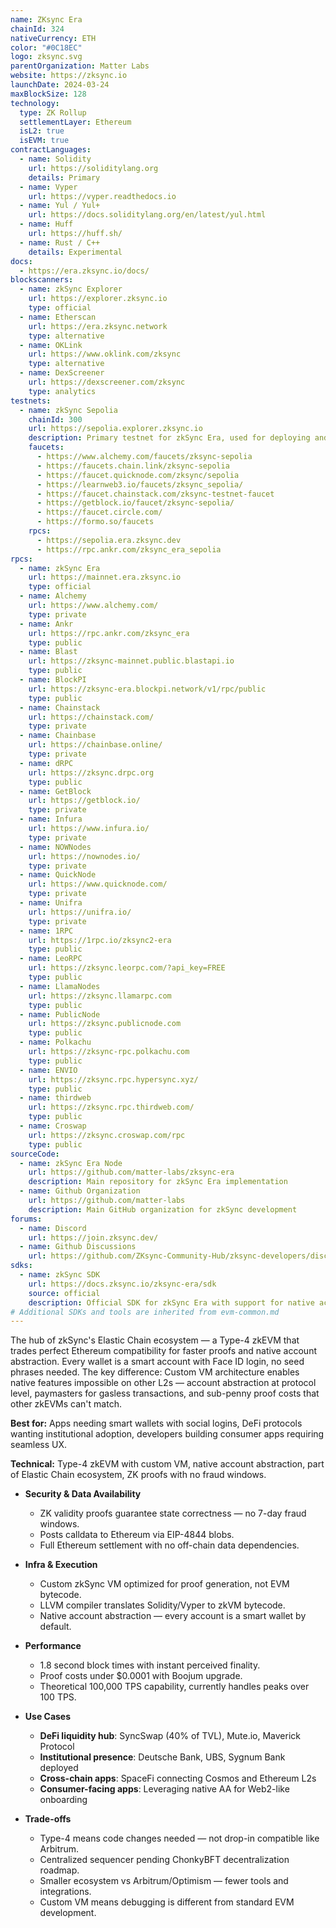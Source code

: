 ```yaml
---
name: ZKsync Era
chainId: 324
nativeCurrency: ETH
color: "#0C18EC"
logo: zksync.svg
parentOrganization: Matter Labs
website: https://zksync.io
launchDate: 2024-03-24
maxBlockSize: 128
technology:
  type: ZK Rollup
  settlementLayer: Ethereum
  isL2: true
  isEVM: true
contractLanguages:
  - name: Solidity
    url: https://soliditylang.org
    details: Primary
  - name: Vyper
    url: https://vyper.readthedocs.io
  - name: Yul / Yul+
    url: https://docs.soliditylang.org/en/latest/yul.html
  - name: Huff
    url: https://huff.sh/
  - name: Rust / C++
    details: Experimental
docs:
  - https://era.zksync.io/docs/
blockscanners:
  - name: zkSync Explorer
    url: https://explorer.zksync.io
    type: official
  - name: Etherscan
    url: https://era.zksync.network
    type: alternative
  - name: OKLink
    url: https://www.oklink.com/zksync
    type: alternative
  - name: DexScreener
    url: https://dexscreener.com/zksync
    type: analytics
testnets:
  - name: zkSync Sepolia
    chainId: 300
    url: https://sepolia.explorer.zksync.io
    description: Primary testnet for zkSync Era, used for deploying and testing applications on the zkSync Layer 2 network.
    faucets:
      - https://www.alchemy.com/faucets/zksync-sepolia
      - https://faucets.chain.link/zksync-sepolia
      - https://faucet.quicknode.com/zksync/sepolia
      - https://learnweb3.io/faucets/zksync_sepolia/
      - https://faucet.chainstack.com/zksync-testnet-faucet
      - https://getblock.io/faucet/zksync-sepolia/
      - https://faucet.circle.com/
      - https://formo.so/faucets
    rpcs:
      - https://sepolia.era.zksync.dev
      - https://rpc.ankr.com/zksync_era_sepolia
rpcs:
  - name: zkSync Era
    url: https://mainnet.era.zksync.io
    type: official
  - name: Alchemy
    url: https://www.alchemy.com/
    type: private
  - name: Ankr
    url: https://rpc.ankr.com/zksync_era
    type: public
  - name: Blast
    url: https://zksync-mainnet.public.blastapi.io
    type: public
  - name: BlockPI
    url: https://zksync-era.blockpi.network/v1/rpc/public
    type: public
  - name: Chainstack
    url: https://chainstack.com/
    type: private
  - name: Chainbase
    url: https://chainbase.online/
    type: private
  - name: dRPC
    url: https://zksync.drpc.org
    type: public
  - name: GetBlock
    url: https://getblock.io/
    type: private
  - name: Infura
    url: https://www.infura.io/
    type: private
  - name: NOWNodes
    url: https://nownodes.io/
    type: private
  - name: QuickNode
    url: https://www.quicknode.com/
    type: private
  - name: Unifra
    url: https://unifra.io/
    type: private
  - name: 1RPC
    url: https://1rpc.io/zksync2-era
    type: public
  - name: LeoRPC
    url: https://zksync.leorpc.com/?api_key=FREE
    type: public
  - name: LlamaNodes
    url: https://zksync.llamarpc.com
    type: public
  - name: PublicNode
    url: https://zksync.publicnode.com
    type: public
  - name: Polkachu
    url: https://zksync-rpc.polkachu.com
    type: public
  - name: ENVIO
    url: https://zksync.rpc.hypersync.xyz/
    type: public
  - name: thirdweb
    url: https://zksync.rpc.thirdweb.com/
    type: public
  - name: Croswap
    url: https://zksync.croswap.com/rpc
    type: public
sourceCode:
  - name: zkSync Era Node
    url: https://github.com/matter-labs/zksync-era
    description: Main repository for zkSync Era implementation
  - name: Github Organization
    url: https://github.com/matter-labs
    description: Main GitHub organization for zkSync development
forums:
  - name: Discord
    url: https://join.zksync.dev/
  - name: Github Discussions
    url: https://github.com/ZKsync-Community-Hub/zksync-developers/discussions
sdks:
  - name: zkSync SDK
    url: https://docs.zksync.io/zksync-era/sdk
    source: official
    description: Official SDK for zkSync Era with support for native account abstraction and paymaster features. Supports Typescript, Golang, Python, Java, Swift and Rust.
# Additional SDKs and tools are inherited from evm-common.md
---
```


The hub of zkSync's Elastic Chain ecosystem — a Type-4 zkEVM that trades perfect Ethereum compatibility for faster proofs and native account abstraction. Every wallet is a smart account with Face ID login, no seed phrases needed.
The key difference: Custom VM architecture enables native features impossible on other L2s — account abstraction at protocol level, paymasters for gasless transactions, and sub-penny proof costs that other zkEVMs can't match.

**Best for:** Apps needing smart wallets with social logins, DeFi protocols wanting institutional adoption, developers building consumer apps requiring seamless UX.

**Technical:** Type-4 zkEVM with custom VM, native account abstraction, part of Elastic Chain ecosystem, ZK proofs with no fraud windows.

- **Security & Data Availability**
  - ZK validity proofs guarantee state correctness — no 7-day fraud windows.
  - Posts calldata to Ethereum via EIP-4844 blobs.
  - Full Ethereum settlement with no off-chain data dependencies.

- **Infra & Execution**
  - Custom zkSync VM optimized for proof generation, not EVM bytecode.
  - LLVM compiler translates Solidity/Vyper to zkVM bytecode.
  - Native account abstraction — every account is a smart wallet by default.

- **Performance**
  - 1.8 second block times with instant perceived finality.
  - Proof costs under $0.0001 with Boojum upgrade.
  - Theoretical 100,000 TPS capability, currently handles peaks over 100 TPS.

- **Use Cases**
  - **DeFi liquidity hub**: SyncSwap (40% of TVL), Mute.io, Maverick Protocol
  - **Institutional presence**: Deutsche Bank, UBS, Sygnum Bank deployed
  - **Cross-chain apps**: SpaceFi connecting Cosmos and Ethereum L2s
  - **Consumer-facing apps**: Leveraging native AA for Web2-like onboarding

- **Trade-offs**
  - Type-4 means code changes needed — not drop-in compatible like Arbitrum.
  - Centralized sequencer pending ChonkyBFT decentralization roadmap.
  - Smaller ecosystem vs Arbitrum/Optimism — fewer tools and integrations.
  - Custom VM means debugging is different from standard EVM development.
